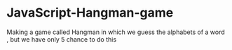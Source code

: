 # JavaScript-Hangman-game
Making a game called Hangman in which we guess the alphabets of a word , but we have only 5 chance to do this
